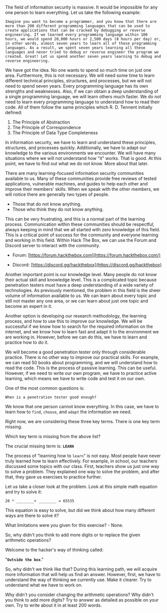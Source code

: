 The field of information security is massive. It would be impossible for any one person to learn everything. Let us take the following example:

```
Imagine you want to become a programmer, and you know that there are more than 200 different programming languages that can be used to create applications that can be cracked by debugging or reverse engineering. If we learned every programming language within 100 hours, we would spend 20,000 hours or 2,500 days (8 hours per day) or, in other words, almost seven years to learn all of these programming languages. As a result, we spent seven years learning all these languages and never tried to debug or reverse engineer the program we created. Great! Let us spend another seven years learning to debug and reverse engineering.
```

We have got the idea. No one wants to spend so much time on just one area. Furthermore, this is not necessary. We will need some time to learn different technical principles, structures, and processes, but we will not need to spend seven years. Every programming language has its own strengths and weaknesses. Also, if we can obtain a deep understanding of a single programming language, we will learn others much faster. We do not need to learn every programming language to understand how to read their code. All of them follow the same principles which R. D. Tennent initially defined:

1. The Principle of Abstraction
2. The Principle of Correspondence
3. The Principle of Data Type Completeness

In information security, we have to learn and understand these principles, structures, and processes quickly. Additionally, we have to adapt our knowledge to the various environments we encounter. We will have many situations where we will not understand how "it" works. That is good. At this point, we have to find out what we do not know. More about that later.

There are many learning-focused information security communities available to us. Many of these communities provide free reviews of tested applications, vulnerable machines, and guides to help each other and improve their members' skills. When we speak with the other members, we will notice there are generally two types of people.

- Those that do not know anything.
- Those who think they do not know anything.

This can be very frustrating, and this is a normal part of the learning process. Communication within these communities should be respectful, always keeping in mind that we all started with zero knowledge of this field. This is a critical point of success for the community and everyone learning and working in this field. Within Hack The Box, we can use the Forum and Discord server to interact with the community.

- Forum: [https://forum.hackthebox.com](https://forum.hackthebox.com/)
    
- Discord: [https://discord.gg/hackthebox](https://discord.gg/hackthebox)
    

Another important point is our knowledge level. Many people do not know their actual skill and knowledge level. This is a complicated topic because penetration testers must have a deep understanding of a wide variety of technologies. As previously mentioned, the problem in this field is the sheer volume of information available to us. We can learn about every topic and still not master any one area, or we can learn about just one topic and become an expert in it.

Another option is developing our research methodology, the learning process, and how to use this to improve our knowledge. We will be successful if we know how to search for the required information on the internet, and we know how to learn fast and adapt it to the environment we are working in. However, before we can do this, we have to learn and practice how to do it.

We will become a good penetration tester only through considerable practice. There is no other way to improve our practical skills. For example, we can read 50 books about programming, and we will understand how to read the code. This is the process of passive learning. This can be useful. However, if we need to write our own program, we have to practice active learning, which means we have to write code and test it on our own.

One of the most common questions is:

```
When is a penetration tester good enough?
```

We know that one person cannot know everything. In this case, we have to learn how to `find`, `choose`, and `adapt` the information we need.

Right now, we are considering these three key terms. There is one key term missing.

Which key term is missing from the above list?

The crucial missing term is: **`LEARN`**

The process of "learning how to `learn`" is not easy. Most people have never truly learned how to learn effectively. For example, in school, our teachers discussed some topics with our class. First, teachers show us just one way to solve a problem. They explained one way to solve the problem, and after that, they gave us exercises to practice further.

Let us take a closer look at the problem. Look at this simple math equation and try to solve it:

```
20 * ________+ ________ = 65535
```

This equation is easy to solve, but did we think about how many different ways are there to solve it?

What limitations were you given for this exercise? - None.

So, why didn't you think to add more digits or to replace the given arithmetic operations?

Welcome to the hacker's way of thinking called:

"**`Outside the box`**."

So, why didn't we think like that? During this learning path, we will acquire more information that will help us find an answer. However, first, we have to understand the way of thinking we currently use. Make it clearer. Try to understand what we have to work on.


Why didn't you consider changing the arithmetic operations? Why didn't you think to add more digits? Try to answer as detailed as possible on your own. Try to write about it in at least 200 words.
